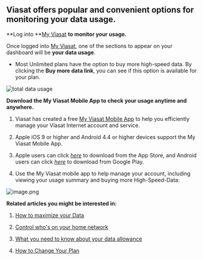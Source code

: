 ## **Viasat offers popular and convenient options for monitoring your data usage.**

**Log into **[My Viasat](https://my.viasat.com/) **to monitor your usage.**

Once logged into [My Viasat](https://my.viasat.com/), one of the sections to appear on your dashboard will be **your data usage**. 

* Most Unlimited plans have the option to buy more high-speed data. By clicking the **Buy more data link**, you can see if this option is available for your plan.  
  
![total data usage](https://help.viasat.com/servlet/rtaImage?eid=ka03k000001128T&feoid=00N3k00000IOlrz&refid=0EM3k000002wH63)  

**Download the My Viasat Mobile App to check your usage anytime and anywhere.**

1. Viasat has created a free [My Viasat Mobile App](https://help.viasat.com/s/article/Manage-your-service-with-the-MyViasat-Mobile-App?language=en_US&r=703&ui-knowledge-components-aura-actions.KnowledgeArticleVersionCreateDraftFromOnlineAction.createDraftFromOnlineArticle=1) to help you efficiently manage your Viasat Internet account and service.

2. Apple iOS 9 or higher and Android 4.4 or higher devices support the My Viasat Mobile App.

3. Apple users can click _[here](https://itunes.apple.com/us/app/viasat-internet/id1341120640)_ to download from the App Store, and Android users can click _[here](https://play.google.com/store/apps/details?id=com.viasat.cts.store.ViasatInternet&mkt_tok=eyJpIjoiWldReFlUUmpabU00WmpZMiIsInQiOiJPNndOZ0JlTDhzMDMyQk9GUjZtclwvc3Z2ZDZ0T1lrTXcrRkVjOVkwVjZDcW4yT2JrdUpTcCs0VENDaXY2V0VYRFwvc0E2U3pCd1R5djdHc2RNbVFiWm5RPT0ifQ%3D%3D)_ to download from Google Play.

4. Use the My Viasat mobile app to help manage your account, including viewing your usage summary and buying more High-Speed-Data: 

![image.png](https://help.viasat.com/servlet/rtaImage?eid=ka03k000001128T&feoid=00N3k00000IOlrz&refid=0EM3k000002DA21)

**Related articles you might be interested in:**

1. [How to maximize your Data](https://help.viasat.com/s/article/How-to-maximize-your-data?language=en_US&r=703&ui-knowledge-components-aura-actions.KnowledgeArticleVersionCreateDraftFromOnlineAction.createDraftFromOnlineArticle=1) 

2. [Control who's on your home network](https://help.viasat.com/s/article/Control-who-s-on-your-home-network?language=en_US&r=703&ui-knowledge-components-aura-actions.KnowledgeArticleVersionCreateDraftFromOnlineAction.createDraftFromOnlineArticle=1)

3. [What you need to know about your data allowance](https://help.viasat.com/s/article/Your-Guide-to-Understanding-Viasat-Data-Plans-Data-Limits-and-Plan-Options?language=en_US&r=189&ui-knowledge-components-aura-actions.KnowledgeArticleVersionCreateDraftFromOnlineAction.createDraftFromOnlineArticle=1) 

4. [How to Change Your Plan](https://help.viasat.com/s/article/How-to-Change-Your-Plan)
